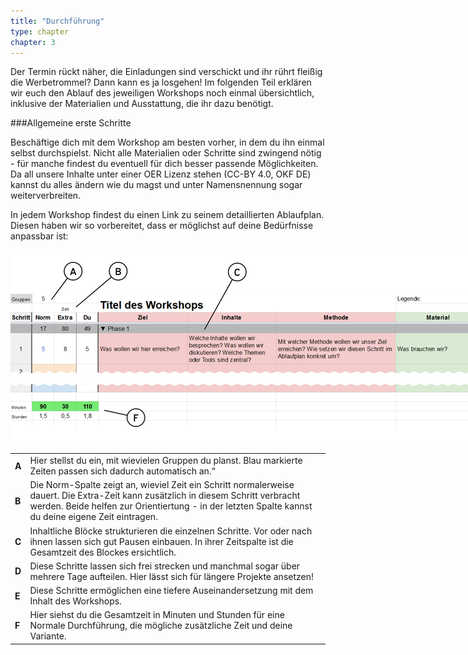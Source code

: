 ```yaml
---
title: "Durchführung"
type: chapter
chapter: 3
--- 
```


Der Termin rückt näher, die Einladungen sind verschickt und ihr rührt fleißig die
Werbetrommel? Dann kann es ja losgehen! Im folgenden Teil erklären wir euch
den Ablauf des jeweiligen Workshops noch einmal übersichtlich, inklusive der Materialien und Ausstattung,
die ihr dazu benötigt.

###Allgemeine erste Schritte

Beschäftige dich mit dem Workshop am besten vorher, in dem du ihn einmal selbst durchspielst. Nicht alle Materialien oder Schritte sind zwingend nötig - für manche findest du eventuell für dich besser passende Möglichkeiten. Da all unsere Inhalte unter einer OER Lizenz stehen (CC-BY 4.0, OKF DE) kannst du alles ändern wie du magst und unter Namensnennung sogar weiterverbreiten.

In jedem Workshop findest du einen Link zu seinem detaillierten Ablaufplan. Diesen haben wir so vorbereitet, dass er möglichst auf deine Bedürfnisse anpassbar ist:

<div style="margin: auto; margin-bottom: 20px">
  <img src="/images/ZIM_beschreibung.png"  style="display: block; max-width:2000px; margin: auto"/>
</div>

<table>
  <tbody>
    <tr>
      <td style="font-weight: bold;">A</td>
      <td>Hier stellst du ein, mit wievielen Gruppen du planst. Blau markierte Zeiten passen sich dadurch automatisch an.“</td>
    </tr>
    <tr>
      <td style="font-weight: bold;">B</td>
      <td>Die Norm-Spalte zeigt an, wieviel Zeit ein Schritt normalerweise dauert. Die Extra-Zeit kann zusätzlich in diesem Schritt verbracht werden. Beide helfen zur Orientiertung - in der letzten Spalte kannst du deine eigene Zeit eintragen.</td>
    </tr>
   <tr>
      <td style="font-weight: bold;">C</td>
      <td>Inhaltliche Blöcke strukturieren die einzelnen Schritte. Vor oder nach ihnen lassen sich gut Pausen einbauen. In ihrer Zeitspalte ist die Gesamtzeit des Blockes ersichtlich.</td>
    </tr>
    <tr>
      <td style="font-weight: bold;">D</td>
      <td>Diese Schritte lassen sich frei strecken und manchmal sogar über mehrere Tage aufteilen. Hier lässt sich für längere Projekte ansetzen!</td>
    </tr>
    <tr>
      <td style="font-weight: bold;">E</td>
      <td>Diese Schritte ermöglichen eine tiefere Auseinandersetzung mit dem Inhalt des Workshops.</td>
    </tr>
   <tr>
      <td style="font-weight: bold;">F</td>
      <td>Hier siehst du die Gesamtzeit in Minuten und Stunden für eine Normale Durchführung, die mögliche zusätzliche Zeit und deine Variante.</td>
    </tr>
  </tbody>
</table>
</br>
